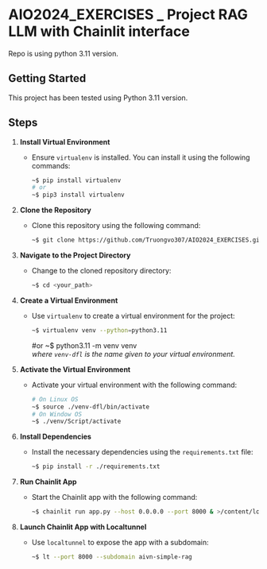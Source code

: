 # AIO2024_EXERCISES _ Project RAG LLM with Chainlit interface
Repo is using python 3.11 version.

## Getting Started
This project has been tested using Python 3.11 version.

## Steps

1. **Install Virtual Environment**
    - Ensure `virtualenv` is installed. You can install it using the following commands:
      ```sh
      ~$ pip install virtualenv
      # or
      ~$ pip3 install virtualenv
      ```

2. **Clone the Repository**
    - Clone this repository using the following command:
      ```sh
      ~$ git clone https://github.com/Truongvo307/AIO2024_EXERCISES.git
      ```
      
3. **Navigate to the Project Directory**
    - Change to the cloned repository directory:
      ```sh
      ~$ cd <your_path>
      ```

4. **Create a Virtual Environment**
    - Use `virtualenv` to create a virtual environment for the project:
      ```sh
      ~$ virtualenv venv --python=python3.11
      ```
      #or 
      ~$ python3.11 -m venv venv  
      *where `venv-dfl` is the name given to your virtual environment.*

5. **Activate the Virtual Environment**
    - Activate your virtual environment with the following command:
      ```sh
      # On Linux OS
      ~$ source ./venv-dfl/bin/activate 
      # On Window OS
      ~$ ./venv/Script/activate
      ```

6. **Install Dependencies**
    - Install the necessary dependencies using the `requirements.txt` file:
      ```sh
      ~$ pip install -r ./requirements.txt
      ```

7. **Run Chainlit App**
    - Start the Chainlit app with the following command:
      ```sh
      ~$ chainlit run app.py --host 0.0.0.0 --port 8000 & >/content/logs.txt
      ```

8. **Launch Chainlit App with Localtunnel**
    - Use `localtunnel` to expose the app with a subdomain:
      ```sh
      ~$ lt --port 8000 --subdomain aivn-simple-rag
      ```
